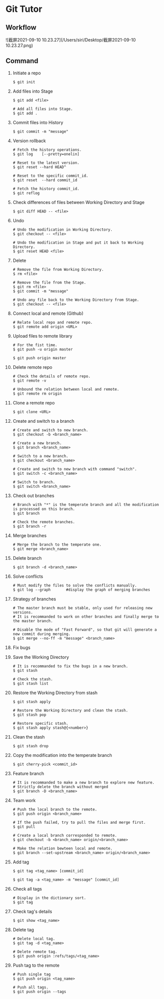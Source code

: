 # Git Tutor

## Workflow

![截屏2021-09-10 10.23.27](/Users/siri/Desktop/截屏2021-09-10 10.23.27.png)

## Command

1. Initiate a repo

   ```
   $ git init
   ```

2. Add files into Stage

   ```
   $ git add <file>
   
   # Add all files into Stage.
   $ git add .					
   ```

3. Commit files into History

   ```
   $ git commit -m "message"
   ```

4. Version rollback

   ```
   # Fetch the history operations.
   $ git log	[--pretty=onelin]
   
   # Reset to the latest version.
   $ git reset --hard HEAD^
   
   # Reset to the specific commit_id.
   $ git reset	--hard commit_id
   
   # Fetch the history commit_id.
   $ git reflog
   ```

5. Check differences of files between Working Directory and Stage

   ```
   $ git diff HEAD -- <file>
   ```

6. Undo

   ```
   # Undo the modification in Working Directory.
   $ git checkout -- <file>
   
   # Undo the modification in Stage and put it back to Working Directory.
   $ git reset HEAD <file> 
   ```

7. Delete

   ```
   # Remove the file from Working Directory.
   $ rm <file>	
   
   # Remove the file from the Stage.
   $ git rm <file>
   $ git commit -m "message"
   
   # Undo any file back to the Working Directory from Stage.
   $ git checkout -- <file> 
   ```

8. Connect local and remote (Github)

   ```
   # Relate local repo and remote repo.
   $ git remote add origin <URL>
   ```

9. Upload files to remote library

   ```
   # For the fist time.
   $ git push -u origin master
   
   $ git push origin master
   ```

10. Delete remote repo

    ```
    # Check the details of remote repo.
    $ git remote -v	
    
    # Unbound the relation between local and remote.
    $ git remote rm	origin	
    ```

11. Clone a remote repo

    ```
    $ git clone <URL>
    ```

12. Create and switch to a branch

    ```
    # Create and switch to new branch.
    $ git checkout -b <branch_name>	
    
    # Create a new branch.
    $ git branch <branch_name>
    
    # Switch to a new branch.
    $ git checkout <branch_name>	
    
    # Create and switch to new branch with command "switch".
    $ git switch -c <branch_name>	
    
    # Switch to branch.
    $ git switch <branch_name>		
    ```

13. Check out branches

    ```
    # Branch with "*" is the temperate branch and all the modification is processed on this branch.
    $ git branch 		
    
    # Check the remote branches.
    $ git branch -r		
    ```

14. Merge branches

    ```
    # Merge the branch to the temperate one.
    $ git merge <branch_name>		 	
    ```

15. Delete branch

    ```
    $ git branch -d <branch_name>
    ```

16. Solve conflicts

    ```
    # Must modify the files to solve the conflicts manually.
    $ git log --graph		#display the graph of merging branches
    ```

17. Strategy of branches

    ```
    # The master branch must be stable, only used for releasing new versions.
    # It is recommanded to work on other branches and finally merge to the master branch.
    
    # Disable the mode of "Fast Forward", so that git will generate a new commit during merging.
    $ git merge --no-ff -m "message" <branch_name>		
    ```

18. Fix bugs

19. Save the Working Directory

    ```
    # It is recommanded to fix the bugs in a new branch.
    $ git stash
    
    # Check the stash.
    $ git stash list 	
    ```

20. Restore the Working Directory from stash

    ```
    $ git stash apply
    
    # Restore the Working Directory and clean the stash.
    $ git stash pop 	
    
    # Restore specific stash.
    $ git stash apply stash@{<number>} 
    ```

21. Clean the stash

    ```
    $ git stash drop
    ```

22. Copy the modification into the temperate branch

    ```
    $ git cherry-pick <commit_id>
    ```

23. Feature branch

    ```
    # It is recommanded to make a new branch to explore new feature.
    # Strictly delete the branch without merged
    $ git branch -D <branch_name>	
    ```

24. Team work

    ```bran
    # Push the local branch to the remote.
    $ git push origin <branch_name> 
    
    # If the push failed, try to pull the files and merge first.
    $ git pull						
    
    # Create a local branch corresponded to remote.
    $ git checkout -b <branch_name> origin/<branch_name> 
    
    # Make the relation bewteen local and remote.
    $ git branch --set-upstream <branch_name> origin/<branch_name>	
    ```

25. Add tag

    ```
    $ git tag <tag_name> [commit_id]
    
    $ git tag -a <tag_name> -m "message" [commit_id]
    ```

26. Check all tags

    ```
    # Display in the dictionary sort.
    $ git tag	
    ```

27. Check tag's details

    ```
    $ git show <tag_name>
    ```

28. Delete tag

    ```
    # Delete local tag.
    $ git tag -d <tag_name>			
    
    # Delete remote tag.
    $ git push origin :refs/tags/<tag_name>	
    ```

29. Push tag to the remote

    ```
    # Push single tag
    $ git push origin <tag_name>
    
    # Push all tags.
    $ git push origin --tags		
    ```

    

